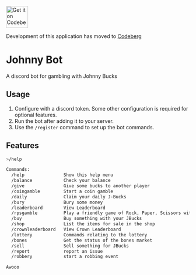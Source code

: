 <a href="https://codeberg.org/kidsan/johnny-bot">
<img alt="Get it on Codeberg" src="https://get-it-on.codeberg.org/get-it-on-neon-blue.png" height="60">
</a>

Development of this application has moved to [Codeberg](https://codeberg.org/kidsan/johnny-bot)

# Johnny Bot

A discord bot for gambling with Johnny Bucks


## Usage

1. Configure with a discord token. Some other configuration is required for optional features.
2. Run the bot after adding it to your server.
3. Use the `/register` command to set up the bot commands.

## Features
```bash
>/help

Commands:
  /help               Show this help menu
  /balance            Check your balance
  /give               Give some bucks to another player
  /coingamble         Start a coin gamble
  /daily              Claim your daily J-Bucks
  /bury               Bury some money
  /leaderboard        View Leaderboard
  /rpsgamble          Play a friendly game of Rock, Paper, Scissors with someone
  /buy                Buy something with your JBucks
  /shop               List the items for sale in the shop
  /crownleaderboard   View Crown Leaderboard
  /lottery            Commands relating to the lottery
  /bones              Get the status of the bones market
  /sell               Sell something for JBucks
  /report             report an issue
  /robbery            start a robbing event

Awooo
```
